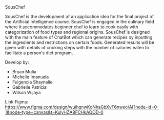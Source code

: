SousChef

SousChef is the development of an application idea for the final project of the Artificial Intelligence course. SousChef is engaged in the culinary field where it accommodates beginner chef to learn to cook easily with categorization of food types and regional origins. SousChef is designed with the main feature of ChatBot which can generate recipes by inputting the ingredients and restrictions on certain foods. Generated results will be given with details of cooking steps with the number of calories eaten to facilitate a person's diet program.

Develop by:
- Bryan Mulia
- Michelle Imanuela
- Fulgencia Shaynalie
- Gabrielle Patricia
- Wilson Wijaya

Link Figma: https://www.figma.com/design/wuihqnwKoNhaGbXvT6nweo/AI?node-id=0-1&node-type=canvas&t=KulyHZA8FCHkAQOD-0
